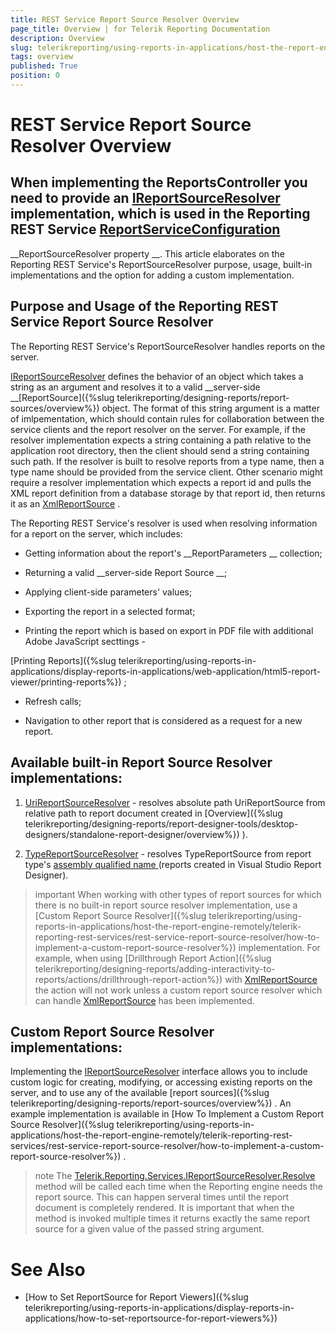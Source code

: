```yaml
---
title: REST Service Report Source Resolver Overview
page_title: Overview | for Telerik Reporting Documentation
description: Overview
slug: telerikreporting/using-reports-in-applications/host-the-report-engine-remotely/telerik-reporting-rest-services/rest-service-report-source-resolver/overview
tags: overview
published: True
position: 0
---
```


# REST Service Report Source Resolver Overview



When implementing the ReportsController you need to provide an 
[IReportSourceResolver](/reporting/api/Telerik.Reporting.Services.IReportSourceResolver)
 implementation,
        which is used in the Reporting REST Service 
[ReportServiceConfiguration](/reporting/api/Telerik.Reporting.Services.WebApi.ReportsControllerBase#Telerik_Reporting_Services_WebApi_ReportsControllerBase_ReportServiceConfiguration)
 -
        
__ReportSourceResolver property
__. This article elaborates on the Reporting REST Service's ReportSourceResolver purpose, usage,
        built-in implementations and the option for adding a custom implementation.
      


## Purpose and Usage of the Reporting REST Service Report Source Resolver

The Reporting REST Service's ReportSourceResolver handles reports on the server.


[IReportSourceResolver](/reporting/api/Telerik.Reporting.Services.IReportSourceResolver)
 defines the behavior of an object which takes a string as an argument
          and resolves it to a valid 
__server-side 
__[ReportSource]({%slug telerikreporting/designing-reports/report-sources/overview%})
 object.
          The format of this string argument is a matter of imlpementation, which should contain rules for collaboration between the service clients and the report resolver on the server.
          For example, if the resolver implementation expects a string containing a path relative to the application root directory, then the client should send a string containing such path.
          If the resolver is built to resolve reports from a type name, then a type name should be provided from the service client.
          Other scenario might require a resolver implementation which expects a report id and pulls the XML report definition from a database storage by that report id,
          then returns it as an 
[XmlReportSource](/reporting/api/Telerik.Reporting.XmlReportSource)
.
        


The Reporting REST Service's resolver is used when resolving information for a report on the server,
          which includes:
        


* Getting information about the report's 
__ReportParameters
__ collection;
            


* Returning a valid 
__server-side Report Source
__;
            


* Applying client-side parameters' values;


* Exporting the report in a selected format;


* Printing the report which is based on export in PDF file with additional Adobe JavaScript secttings -
              
[Printing Reports]({%slug telerikreporting/using-reports-in-applications/display-reports-in-applications/web-application/html5-report-viewer/printing-reports%})
;
            


* Refresh calls;


* Navigation to other report that is considered as a request for a new report.


## Available built-in Report Source Resolver implementations:

1. [UriReportSourceResolver](/reporting/api/Telerik.Reporting.Services.UriReportSourceResolver)
              - resolves absolute path UriReportSource from relative path to report document created in 
[Overview]({%slug telerikreporting/designing-reports/report-designer-tools/desktop-designers/standalone-report-designer/overview%})
).
            


1. [TypeReportSourceResolver](/reporting/api/Telerik.Reporting.Services.TypeReportSourceResolver)
              - resolves TypeReportSource from report type's 
[assembly qualified name
](http://msdn.microsoft.com/en-us/library/30wyt9tk
) (reports created in Visual Studio Report Designer).
            


>important When working with other types of report sources for which there is no built-in report source resolver implementation, use a             [Custom Report Source Resolver]({%slug telerikreporting/using-reports-in-applications/host-the-report-engine-remotely/telerik-reporting-rest-services/rest-service-report-source-resolver/how-to-implement-a-custom-report-source-resolver%}) implementation.            For example, when using [Drillthrough Report Action]({%slug telerikreporting/designing-reports/adding-interactivity-to-reports/actions/drillthrough-report-action%}) with [XmlReportSource](/reporting/api/Telerik.Reporting.XmlReportSource)            the action will not work unless a custom report source resolver which can handle [XmlReportSource](/reporting/api/Telerik.Reporting.XmlReportSource)             has been implemented.          


## Custom Report Source Resolver implementations:

Implementing the 
[IReportSourceResolver](/reporting/api/Telerik.Reporting.Services.IReportSourceResolver)
          interface allows you to include custom logic for creating, modifying, or accessing existing reports on the server,
          and to use any of the available 
[report sources]({%slug telerikreporting/designing-reports/report-sources/overview%})
.
          An example implementation is available in 
[How To Implement a Custom Report Source Resolver]({%slug telerikreporting/using-reports-in-applications/host-the-report-engine-remotely/telerik-reporting-rest-services/rest-service-report-source-resolver/how-to-implement-a-custom-report-source-resolver%})
.
        


>note The            [Telerik.Reporting.Services.IReportSourceResolver.Resolve](/reporting/api/Telerik.Reporting.Services.IReportSourceResolver#Telerik_Reporting_Services_IReportSourceResolver_Resolve_System_String_Telerik_Reporting_Services_OperationOrigin_System_Collections_Generic_IDictionary{System_String_System_Object}_)            method will be called each time when the Reporting engine needs the report source. This can happen serveral times  until the report document is            completely rendered. It is important that when the method is invoked multiple times it returns exactly the same            report source for a given value of the passed string argument.          


# See Also


 * [How to Set ReportSource for Report Viewers]({%slug telerikreporting/using-reports-in-applications/display-reports-in-applications/how-to-set-reportsource-for-report-viewers%})

